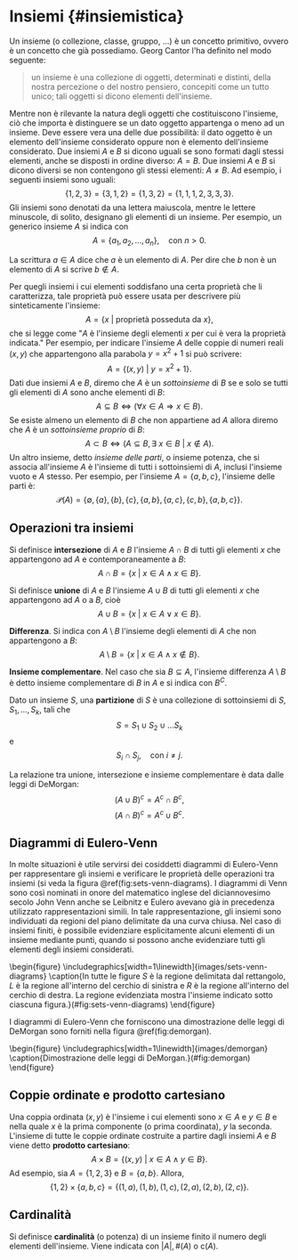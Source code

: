 # Insiemi {#insiemistica}

Un insieme (o collezione, classe, gruppo, ...) è un concetto primitivo,
ovvero è un concetto che già possediamo. Georg Cantor l'ha definito nel
modo seguente:

> un insieme è una collezione di oggetti, determinati e distinti, della nostra percezione o del nostro pensiero, concepiti come un tutto unico; tali oggetti si dicono elementi dell'insieme.

Mentre non è rilevante la natura degli oggetti che costituiscono
l'insieme, ciò che importa è distinguere se un dato oggetto appartenga o
meno ad un insieme. Deve essere vera una delle due possibilità: il dato
oggetto è un elemento dell'insieme considerato oppure non è elemento
dell'insieme considerato. Due insiemi $A$ e $B$ si dicono uguali se sono
formati dagli stessi elementi, anche se disposti in ordine diverso:
$A=B$. Due insiemi $A$ e $B$ si dicono diversi se non contengono gli
stessi elementi: $A \neq B$. Ad esempio, i seguenti insiemi sono uguali:
$$\{1, 2, 3\} = \{3, 1, 2\} = \{1, 3, 2\}= \{1, 1, 1, 2, 3, 3, 3\}.$$
Gli insiemi sono denotati da una lettera maiuscola, mentre le lettere
minuscole, di solito, designano gli elementi di un insieme. Per esempio,
un generico insieme $A$ si indica con
$$A = \{a_1, a_2, \dots, a_n\}, \quad \text{con~} n > 0.$$

La scrittura $a \in A$ dice che $a$ è un elemento di $A$. Per dire che
$b$ non è un elemento di $A$ si scrive $b \notin A.$

Per quegli insiemi i cui elementi soddisfano una certa proprietà che li
caratterizza, tale proprietà può essere usata per descrivere più
sinteticamente l'insieme:
$$
A = \{x ~\vert~ \text{proprietà posseduta da~} x\},
$$ 
che si legge come "$A$ è l'insieme degli elementi $x$ per cui è vera la proprietà
indicata." Per esempio, per indicare l'insieme $A$ delle coppie di
numeri reali $(x,y)$ che appartengono alla parabola $y = x^2 + 1$ si può
scrivere: 
$$
A = \{(x,y) ~\vert~ y = x^2 + 1\}.
$$
Dati due insiemi $A$ e $B$, diremo che $A$ è un *sottoinsieme* di $B$ se
e solo se tutti gli elementi di $A$ sono anche elementi di $B$:
$$A \subseteq B \iff (\forall x \in A \Rightarrow x \in B).$$ Se esiste
almeno un elemento di $B$ che non appartiene ad $A$ allora diremo che
$A$ è un *sottoinsieme proprio* di $B$:
$$
A \subset B \iff (A \subseteq B, \exists~ x \in B ~\vert~ x \notin A).
$$
Un altro insieme, detto *insieme delle parti*, o insieme potenza, che si
associa all'insieme $A$ è l'insieme di tutti i sottoinsiemi di $A$,
inclusi l'insieme vuoto e $A$ stesso. Per esempio, per l'insieme
$A = \{a, b, c\}$, l'insieme delle parti è: 
$$
\mathcal{P}(A) = \{
\emptyset, \{a\}, \{b\}, \{c\},
 \{a, b\}, \{a, c\}, \{c, b\},
 \{a, b, c\}
\}.
$$

## Operazioni tra insiemi 

Si definisce __intersezione__ di $A$ e $B$ l'insieme $A \cap B$ di tutti
gli elementi $x$ che appartengono ad $A$ e contemporaneamente a $B$:
$$A \cap B = \{x ~\vert~ x \in A \land x \in B\}.$$

Si definisce __unione__ di $A$ e $B$ l'insieme $A \cup B$ di tutti gli
elementi $x$ che appartengono ad $A$ o a $B$, cioè
$$
A \cup B = \{x ~\vert~ x \in A \lor x \in B\}.
$$

__Differenza__. Si indica con $A \setminus B$ l'insieme degli elementi di
$A$ che non appartengono a $B$:
$$A \setminus B = \{x ~\vert~ x \in A \land x \notin B\}.$$

__Insieme complementare__. Nel caso che sia $B \subseteq A$, l'insieme
differenza $A \setminus B$ è detto insieme complementare di $B$ in $A$ e
si indica con $B^C$.

Dato un insieme $S$, una __partizione__ di $S$ è una collezione di
sottoinsiemi di $S$, $S_1, \dots, S_k$, tali che
$$S = S_1 \cup S_2 \cup \dots S_k$$ e
$$S_i \cap S_j, \quad \text{con~} i \neq j.$$

La relazione tra unione, intersezione e insieme complementare è data
dalle leggi di DeMorgan: $$(A \cup B)^c = A^c \cap B^c,$$
$$(A \cap B)^c = A^c \cup B^c.$$

## Diagrammi di Eulero-Venn

In molte situazioni è utile servirsi dei cosiddetti diagrammi di
Eulero-Venn per rappresentare gli insiemi e verificare le proprietà
delle operazioni tra insiemi (si veda la figura \@ref(fig:sets-venn-diagrams). 
I diagrammi di Venn sono così nominati in onore del matematico inglese del diciannovesimo secolo John Venn anche se Leibnitz e Eulero avevano già in precedenza utilizzato rappresentazioni simili.
In tale rappresentazione, gli insiemi sono individuati da regioni del piano delimitate da una curva chiusa. Nel caso di insiemi finiti, è possibile evidenziare esplicitamente alcuni elementi di un insieme mediante punti, quando si
possono anche evidenziare tutti gli elementi degli insiemi considerati.

\begin{figure}
\includegraphics[width=1\linewidth]{images/sets-venn-diagrams} \caption{In tutte le figure $S$ è la regione delimitata dal rettangolo, $L$ è la regione all'interno del cerchio di sinistra e $R$ è la regione all'interno del cerchio di destra. La regione evidenziata mostra l'insieme indicato sotto ciascuna figura.}(\#fig:sets-venn-diagrams)
\end{figure}

I diagrammi di Eulero-Venn che forniscono una dimostrazione delle leggi
di DeMorgan sono forniti nella figura \@ref(fig:demorgan). 

\begin{figure}
\includegraphics[width=1\linewidth]{images/demorgan} \caption{Dimostrazione delle leggi di DeMorgan.}(\#fig:demorgan)
\end{figure}


## Coppie ordinate e prodotto cartesiano

Una coppia ordinata $(x,y)$ è l'insieme i cui elementi sono $x \in A$ e
$y \in B$ e nella quale $x$ è la prima componente (o prima coordinata),
$y$ la seconda. L'insieme di tutte le coppie ordinate costruite a
partire dagli insiemi $A$ e $B$ viene detto __prodotto cartesiano__:
$$A \times B = \{(x, y) ~\vert~ x \in A \land y \in B\}.$$ Ad esempio,
sia $A = \{1, 2, 3\}$ e $B = \{a, b\}$. Allora,
$$\{1, 2\} \times \{a, b, c\} = \{(1, a), (1, b), (1, c), (2, a), (2, b), (2, c)\}.$$

## Cardinalità

Si definisce __cardinalità__ (o potenza) di un insieme finito il numero
degli elementi dell'insieme. Viene indicata con $\vert A\vert, \#(A)$ o
$\text{c}(A)$.





